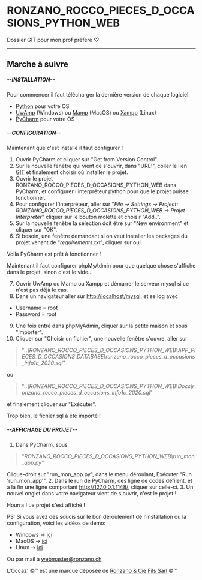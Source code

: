 # RONZANO_ROCCO_PIECES_D_OCCASIONS_PYTHON_WEB
Dossier GIT pour mon prof préféré &#9825;

-------------------------------------------------------------------------------

## Marche à suivre

##### --INSTALLATION--

Pour commencer il faut télécharger la dernière version de chaque logiciel:

- [Python](https://www.python.org/) pour votre OS
- [UwAmp](https://www.uwamp.com/fr/?page=download) (Windows) ou [Mamp](https://www.mamp.info/fr/downloads/) (MacOS) ou [Xampp](https://www.apachefriends.org/download.html) (Linux)
- [PyCharm](https://www.jetbrains.com/fr-fr/pycharm/download/) pour votre OS

##### --CONFIGURATION--

Maintenant que c'est installé il faut configurer !

1. Ouvrir PyCharm et cliquer sur "Get from Version Control".
2. Sur la nouvelle fenêtre qui vient de s'ouvrir, dans "URL:", coller le lien [GIT](https://github.com/Roccom14/RONZANO_ROCCO_PIECES_D_OCCASIONS_PYTHON_WEB.git) et finalement choisir où installer le projet.
3. Ouvrir le projet RONZANO_ROCCO_PIECES_D_OCCASIONS_PYTHON_WEB dans PyCharm, et configurer l'interpréteur python pour que le projet puisse fonctionner.
4. Pour configurer l'interpréteur, aller sur "*File -> Settings -> Project: RONZANO_ROCCO_PIECES_D_OCCASIONS_PYTHON_WEB -> Projet Interpreter*" cliquer sur le bouton molette et choisir "Add..".
5. Sur la nouvelle fenêtre la sélection doit être sur "New environment" et cliquer sur "OK".
6. Si besoin, une fenêtre demandant si on veut installer les packages du projet venant de "*requirements.txt*", cliquer sur oui.

Voilà PyCharm est prêt à fonctionner !

Maintenant il faut configurer phpMyAdmin pour que quelque chose s'affiche dans le projet, sinon c'est le vide...

7. Ouvrir UwAmp ou Mamp ou Xampp et démarrer le serveur mysql si ce n'est pas déjà le cas.
8. Dans un navigateur aller sur <http://localhost/mysql>, et se log avec
  - Username = root
  - Password = root


9. Une fois entré dans phpMyAdmin, cliquer sur la petite maison et sous "Importer".
10. Cliquer sur "Choisir un fichier", une nouvelle fenêtre s'ouvre, aller sur
>"*..\RONZANO_ROCCO_PIECES_D_OCCASIONS_PYTHON_WEB\APP_PIECES_D_OCCASIONS\DATABASE\ronzano_rocco_pieces_d_occasions_info1c_2020.sql*"

  ou
>"*..\RONZANO_ROCCO_PIECES_D_OCCASIONS_PYTHON_WEB\Docs\ronzano_rocco_pieces_d_occasions_info1c_2020.sql*"

  et finalement cliquer sur "Exécuter".

Trop bien, le fichier sql à été importé !

##### --AFFICHAGE DU PROJET--

1. Dans PyCharm, sous
>"*RONZANO_ROCCO_PIECES_D_OCCASIONS_PYTHON_WEB\run_mon_app.py*"

  Clique-droit sur "run_mon_app.py", dans le menu déroulant, Exécuter "Run 'run_mon_app'".
2. Dans le run de PyCharm, des ligne de codes défilent, et à la fin une ligne comportant <http://127.0.0.1:1148/>, cliquer sur celle-ci.
3. Un nouvel onglet dans votre navigateur vient de s'ouvrir, c'est le projet !


Hourra ! Le projet s'est affiché !



PS: Si vous avez des soucis sur le bon déroulement de l'installation ou la configuration, voici les vidéos de demo:

- Windows -> [ici](blank)
- MacOS -> [ici](blank)
- Linux -> [ici](blank)

Ou par mail à <webmaster@ronzano.ch>

L'Occaz' &#169;&#x2122; est une marque déposée de [Ronzano & Cie Fils Sàrl](https://ronzanoandcie.ch) &#169;&#x2122;
